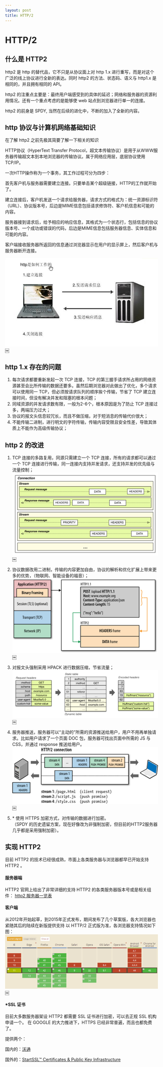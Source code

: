 ```yaml
---
layout: post
title: HTTP/2
---
```


# HTTP/2

## 什么是 HTTP2
http2 是 http 的替代品，它不只是从协议面上对 http 1.x 进行重写，而是对这个广泛的线上协议进行全新的表达。同时 http2 的方法、状态码、语义与 http1.x 是相同的，并且拥有相同的 API。

http2 的注重点主要是：最终用户端感受到的具体的延迟；网络和服务器的资源利用情况。还有一个重点考虑的是能够使 web 站点到浏览器进行单一的连接。

http2 的前身是 SPDY, 当然在后续的进化中，不断的加入了全新的内容。

## http 协议与计算机网络基础知识
在了解 http2 之前先极其简要了解一下相关的知识

HTTP协议（HyperText Transfer Protocol，超文本传输协议）是用于从WWW服务器传输超文本到本地浏览器的传输协议。属于网络应用层，底层协议使用 TCP/IP。

一次HTTP操作称为一个事务，其工作过程可分为四步：

首先客户机与服务器需要建立连接。只要单击某个超级链接，HTTP的工作就开始了。

建立连接后，客户机发送一个请求给服务器，请求方式的格式为：统一资源标识符（URL）、协议版本号，后边是MIME信息包括请求修饰符、客户机信息和可能的内容。

服务器接到请求后，给予相应的响应信息，其格式为一个状态行，包括信息的协议版本号、一个成功或错误的代码，后边是MIME信息包括服务器信息、实体信息和可能的内容。

客户端接收服务器所返回的信息通过浏览器显示在用户的显示屏上，然后客户机与服务器断开连接。

![http_work](/img/http2/http_work.jpg)￼

## http 1.x 存在的问题

1. 每次请求都要重新发起一次 TCP 连接，TCP 的第三握手请求所占用的网络资源甚至会比所传输的数据还要多。虽然后期浏览器对此做出了优化，多个请求可以使用同一 TCP，但必须按请求队列的顺序挨个传输，节省了 TCP 建立连接时间，但没有解决并发和阻塞的根本问题；
2. 同域资源的并发请求数有限，一般为2-6个，根本原因是为了防止 TCP 连接过多，两端压力过大；
3. 协议的报文头信息较冗长，而且不做压缩，对于短消息的传输代价很大；
4. 不能传输二进制，进行明文的字符传输，传输内容受限且安全性差，导致其体质上不能作为高级传输协议；

## http 2 的改进

1. TCP 连接的多路复用，同源只需建立一个 TCP 连接，所有的请求都可以通过一个 TCP 连接进行传输，同一连接内支持并发请求，还支持并发的优先级与流量控制；
![hpbn_1202](/img/http2/hpbn_1202.png)￼

2. 协议数据改用二进制，传输的内容更加自由，协议的解析和优化扩展上带来更多的优势，（物联网、智能设备的福音）；
![hpbn_1201](/img/http2/hpbn_1201.png)￼

3. 对报文头强制采用 HPACK 进行数据压缩，节省流量；
![hpbn_1205](/img/http2/hpbn_1205.png)￼

4. 服务器推送，服务器可以“主动的”所需的资源推送给用户，用户不用再单独请求。比如用户请求了一个页面 DOC 包，服务器可找出页面中所需的 JS 与 CSS，并通过 response 推送给用户。
![hpbn_1204](/img/http2/hpbn_1204.png)￼

5. \* 使用 HTTPS 加密方式，对传输的数据进行加密。<br>（SPDY 的历史遗留方案，现在好像改为非强制加密，但目前的HTTP2服务器几乎都是采用强制加密）。

## 实现 HTTP2
目前 HTTP2 的技术已经很成熟，市面上各类服务器与浏览器都早已开始支持 HTTP2 。

#### 服务器端
HTTP2 官网上给出了非常详细的支持 HTTP2 的各类服务器版本号或是相关组件：
[http2 服务器一览表](https://github.com/http2/http2-spec/wiki/Implementations)

#### 客户端
从2012年开始起草，到2015年正式发布，期间发布了几个草案版，各大浏览器也紧随其后的陆续在新版提供支持
以 HTTP/2 正式版为准，各浏览器支持情况如下图：
![1.pic_hd](/img/http2/1.pic_hd.jpg)￼

#### \*SSL 证书
目前大多数服务器架设 HTTP2 都需要 SSL 证书进行加密，可以去正规 SSL 机构申请一个。
在 GOOGLE 的大力推进下，HTTPS 已经非常普遍，而且也都免费了。

提供两个：

国内的：[沃通](https://www.wosign.com/products/free_ssl.htm)

国外的：[StartSSL™ Certificates & Public Key Infrastructure](http://www.startssl.com/)
